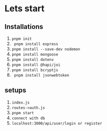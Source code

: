 # Lets start

## Installations
1.  ```pnpm init```
2. ``` pnpm install express```
3. ```pnpm install --save-dev nodemon```
4. ```pnpm install mongoose```
5.  ```pnpm install dotenv```
6. ```pnpm install @hapi/joi```
7. ```pnpm install bcryptjs```
8. ``` pnpm install jsonwebtoken```

## setups
1. ```index.js```
2. ```routes->auth.js```
3. ```pnpm start```
4. ```connect with db```
5. ```localhost:3000/api/user/login or register```